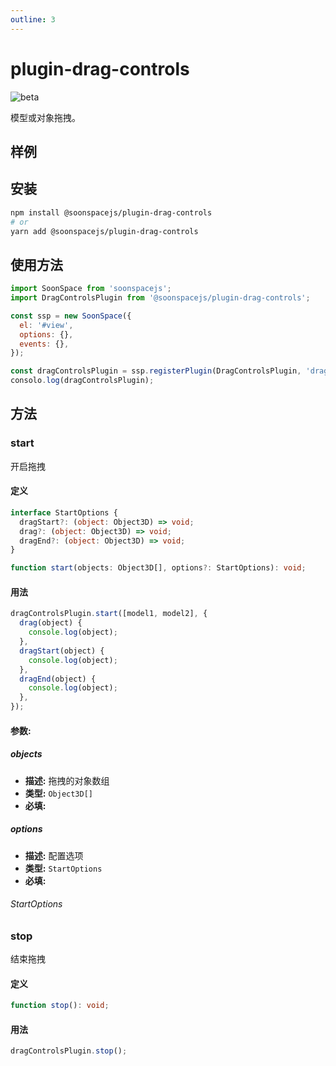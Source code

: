 ```yaml
---
outline: 3
---
```


# plugin-drag-controls

![beta](https://img.shields.io/npm/v/@soonspacejs/plugin-drag-controls/latest.svg)

模型或对象拖拽。

## 样例

<Docs-Iframe src="plugin/dragControls.html" />

## 安装

```bash
npm install @soonspacejs/plugin-drag-controls
# or
yarn add @soonspacejs/plugin-drag-controls
```

## 使用方法

```js
import SoonSpace from 'soonspacejs';
import DragControlsPlugin from '@soonspacejs/plugin-drag-controls';

const ssp = new SoonSpace({
  el: '#view',
  options: {},
  events: {},
});

const dragControlsPlugin = ssp.registerPlugin(DragControlsPlugin, 'dragControlsPlugin');
consolo.log(dragControlsPlugin);
```

## 方法

### start

开启拖拽

#### 定义

```ts
interface StartOptions {
  dragStart?: (object: Object3D) => void;
  drag?: (object: Object3D) => void;
  dragEnd?: (object: Object3D) => void;
}

function start(objects: Object3D[], options?: StartOptions): void;
```

#### 用法

```js
dragControlsPlugin.start([model1, model2], {
  drag(object) {
    console.log(object);
  },
  dragStart(object) {
    console.log(object);
  },
  dragEnd(object) {
    console.log(object);
  },
});
```

#### 参数:

##### objects

- **描述:** 拖拽的对象数组
- **类型:** `Object3D[]`
- **必填:** <Base-RequireIcon :isRequire="true" />


##### options

- **描述:** 配置选项
- **类型:** `StartOptions`
- **必填:** <Base-RequireIcon :isRequire="false" />

###### StartOptions

<Docs-Table 
    :data="[
      {
        prop: 'dragStart', desc: '拖拽开始事件', type: '(object: Object3D) => void', require: false
      },
      {
        prop: 'drag', desc: '拖拽事件', type: '(object: Object3D) => void', require: false
      },
      {
        prop: 'dragEnd', desc: '拖拽结束事件', type: '(object: Object3D) => void', require: false
      }
    ]"
/>

### stop

结束拖拽

#### 定义

```ts
function stop(): void;
```

#### 用法

```js
dragControlsPlugin.stop();
```
